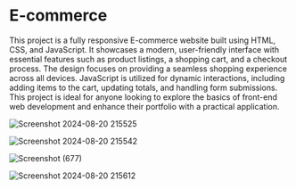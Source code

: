 # E-commerce
This project is a fully responsive E-commerce website built using HTML, CSS, and JavaScript. It showcases a modern, user-friendly interface with essential features such as product listings, a shopping cart, and a checkout process. The design focuses on providing a seamless shopping experience across all devices. JavaScript is utilized for dynamic interactions, including adding items to the cart, updating totals, and handling form submissions. This project is ideal for anyone looking to explore the basics of front-end web development and enhance their portfolio with a practical application.

![Screenshot 2024-08-20 215525](https://github.com/user-attachments/assets/c90ed5b8-1097-4407-bec0-e5660197ece1)

![Screenshot 2024-08-20 215542](https://github.com/user-attachments/assets/b35f901d-7586-4543-9c89-817507136797)

![Screenshot (677)](https://github.com/user-attachments/assets/8560d70d-ee7a-4564-b182-5b1c150ef952)


![Screenshot 2024-08-20 215612](https://github.com/user-attachments/assets/5d0abeae-c32f-4d6f-b45f-f9f0b86173cb)





